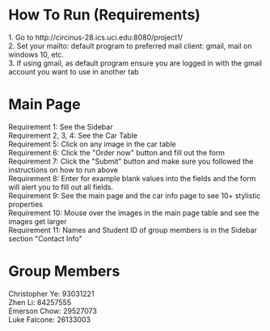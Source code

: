 
<h1>How To Run (Requirements)</h1>
1. Go to http://circinus-28.ics.uci.edu:8080/project1/ <br>
2. Set your mailto: default program to preferred mail client: gmail, mail on windows 10, etc. <br> 
3. If using gmail, as default program ensure you are logged in with the gmail account you want to use in another tab <br>
<h1>Main Page</h1>
  Requirement 1: See the Sidebar <br>
  Requirement 2, 3, 4: See the Car Table <br>
  Requirement 5: Click on any image in the car table <br>
  Requirement 6: Click the "Order now" button and fill out the form <br>
  Requirement 7: Click the "Submit" button and make sure you followed the instructions on how to run above <br>
  Requirement 8: Enter for example blank values into the fields and the form will alert you to fill out all fields. <br>
  Requirement 9: See the main page and the car info page to see 10+ stylistic properties <br>
  Requirement 10: Mouse over the images in the main page table and see the images get larger <br> 
  Requirement 11: Names and Student ID of group members is in the Sidebar section "Contact Info" <br>
  
 <h1>Group Members</h1>
 Christopher Ye: 93031221 <br>
 Zhen Li: 84257555 <br>
 Emerson Chow: 29527073 <br>
 Luke Falcone: 26133003 <br>
